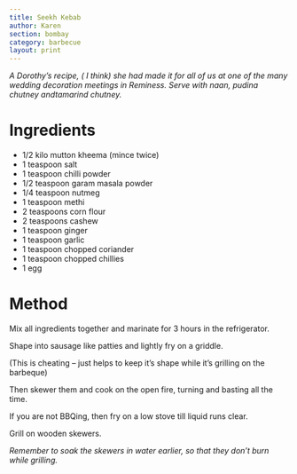 ```yaml
---
title: Seekh Kebab
author: Karen
section: bombay
category: barbecue
layout: print
---
```


_A Dorothy’s recipe, ( I think) she had made it for all of us at one of the many wedding decoration meetings in Reminess. Serve with naan, pudina chutney andtamarind chutney._


# Ingredients

* 1/2 kilo mutton kheema (mince twice)
* 1 teaspoon salt
* 1 teaspoon chilli powder
* 1/2 teaspoon garam masala powder
* 1/4 teaspoon nutmeg
* 1 teaspoon methi
* 2 teaspoons corn flour
* 2 teaspoons cashew
* 1 teaspoon ginger
* 1 teaspoon garlic
* 1 teaspoon chopped coriander
* 1 teaspoon chopped chillies
* 1 egg


# Method

Mix all ingredients together and marinate for 3 hours in the refrigerator. 

Shape into sausage like patties and lightly fry on a griddle.

(This is cheating – just helps to keep it’s shape while it’s grilling on the barbeque) 

Then skewer them and cook on the open fire, turning and basting all the time.

If you are not BBQing, then fry on a low stove till liquid runs clear.

Grill on wooden skewers.

_Remember to soak the skewers in water earlier, so that they don’t burn while grilling._

